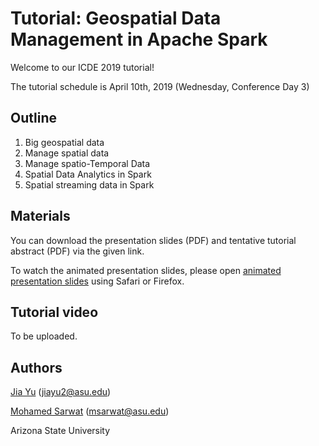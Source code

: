 # Tutorial: Geospatial Data Management in Apache Spark

Welcome to our ICDE 2019 tutorial!

The tutorial schedule is April 10th, 2019 (Wednesday, Conference Day 3)

## Outline

1. Big geospatial data
2. Manage spatial data
3. Manage spatio-Temporal Data
4. Spatial Data Analytics in Spark
5. Spatial streaming data in Spark

## Materials

You can download the presentation slides (PDF) and tentative tutorial abstract (PDF) via the given link.

To watch the animated presentation slides, please open [animated presentation slides]() using Safari or Firefox.

## Tutorial video

To be uploaded.

## Authors

[Jia Yu](https://jiayuasu.github.io/) (jiayu2@asu.edu)

[Mohamed Sarwat](http://faculty.engineering.asu.edu/sarwat/) (msarwat@asu.edu)

Arizona State University


